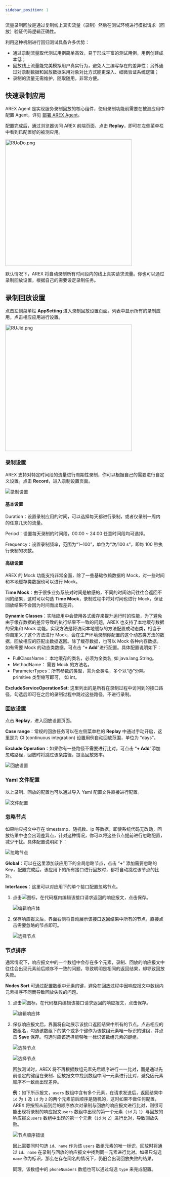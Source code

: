 ```yaml
---
sidebar_position: 1
---
```


流量录制回放是通过复制线上真实流量（录制）然后在测试环境进行模拟请求（回放）验证代码逻辑正确性。

利用这种机制进行回归测试具备许多优势：

- 通过录制流量取代测试用例简单高效，易于形成丰富的测试用例，用例创建成本低；
- 回放线上流量能完美模拟用户真实行为，避免人工编写存在的差异性；另外通过对录制数据和回放数据采用对象对比方式能更深入、细微验证系统逻辑；
- 录制的流量无需维护，随取随用，非常方便。

## 快速录制应用

AREX Agent 是实现服务录制回放的核心组件，使用录制功能前需要在被测应用中配置 Agent，详见 [部署 AREX Agent](Quick%20Installation#部署-arex-agent)。

配置完成后，通过浏览器访问 AREX 前端页面，点击 **Replay**，即可在左侧菜单栏中看到已配置好的被测应用。

<img src="https://i.328888.xyz/2023/02/10/RUoDo.png" alt="RUoDo.png" width="400" height="" />

默认情况下，AREX 将自动录制所有时间段内的线上真实请求流量。你也可以通过录制回放设置，根据自己的需要设定录制任务。

## 录制回放设置

点击左侧菜单栏 **AppSetting** 进入录制回放设置页面。列表中显示所有的录制应用，点击相应应用进行设置。

<img src="https://i.328888.xyz/2023/02/10/RUJid.png" alt="RUJid.png" width="400" height="" />

### 录制设置

AREX 支持对特定时间段的流量进行周期性录制，你可以根据自己的需要进行自定义设置。点击 **Record**，进入录制设置页面。

![录制设置](../resource/c3.record.setting.png)

#### 基本设置

Duration：设置录制应用的时间，可以选择每天都进行录制，或者仅录制一周内的任意几天的流量。

Period：设置每天录制的时间段，00:00 ~ 24:00 任意时间段均可选择。

Frequency：设置录制频率，范围为“1~100”，单位为“次/100 s”，即每 100 秒执行录制的次数。

#### 高级设置

AREX 的 Mock 功能支持非常全面，除了一些基础依赖数据的 Mock，对一些时间和本地缓存类数据也可以进行 Mock。

**Time Mock**：由于很多业务系统对时间是敏感的，不同的时间访问往往会返回不同的结果，这时可以勾选 **Time Mock**，录制过程中将对时间也进行 Mock，保证回放结果不会因为时间而出现差异。

**Dynamic Classes**：实际应用中会使用各式缓存来提升运行时的性能，为了避免由于缓存数据的差异导致的执行结果不一致的问题，AREX 也支持了本地缓存数据的采集和 Mock 功能。实现方法是将访问本地缓存的方法配置成动态类，相当于你自定义了这个方法进行 Mock，会在生产环境录制你配置的这个动态类方法的数据，回放相应的匹配出数据返回。除了缓存数据，也可以 Mock 各种内存数据。如有需要 Mock 的动态类数据，可点击 “**+ Add**”进行配置。具体配置说明如下：

- FullClassName： 本地缓存的类名，必须为全类名, 如 java.lang.String。
- MethodName： 需要 Mock 的方法名。
- ParameterTypes：所有参数的类型，需为全类名，多个以“@”分隔。primitive 类型缩写即可， 如 int。 

**ExcludeServiceOperationSet**: 这里列出的是所有在录制过程中访问到的接口路径，勾选后即可在之后的录制过程中跳过这些路径，不进行录制。

### 回放设置

点击 **Replay**，进入回放设置页面。

**Case range**：常规的回放任务可以在左侧菜单栏的 **Replay** 中通过手动开启，这里是为 CI (continuous integration) 设置用例自动回放范围，单位为 “days”。

**Exclude Operation**：如果你有一些路径不需要进行比对，可点击 “**+ Add**”添加忽略路径，回放时将跳过该条路径，提高回放效率。

![回放设置](../resource/c3.replay.set.png)

### Yaml 文件配置

以上录制、回放的配置也可以通过导入 Yaml 配置文件直接进行配置。

![文件配置](../resource/c3.importyaml.png)

### 忽略节点

如果响应报文中存在 timestamp、随机数、ip 等数据，即使系统代码无改动，回放结果中也会出现差异点，针对这种情况，你可以将这些节点提前进行忽略配置，减少干扰。具体配置说明如下：

![忽略节点](../resource/c3.nodeignore.png)

**Global**：可以在这里添加该应用下的全局忽略节点，点击 “**+**” 添加需要忽略的 Key，配置完成后，该应用下的所有接口进行回放时，都将自动跳过该节点的比对。

**Interfaces**：这里可以对应用下的单个接口配置忽略节点。

1. 点击![](../resource/c3.edit.png)图标，在代码框内编辑该接口请求返回的响应报文，点击保存。

    ![编辑响应体](../resource/c3.nodeignore2.png)

2. 保存响应报文后，界面右侧将自动展示该接口返回结果中所有的节点，直接点击需要忽略的节点即可。

    ![选择节点](../resource/c3.nodeignore3.png)

### 节点排序

通常情况下，响应报文中的一个数组中会存在多个元素，录制、回放的响应报文中往往会出现元素前后顺序不一致的问题，导致明明是相同的返回结果，却导致回放失败。

**Nodes Sort** 可通过配置数组中元素的键，避免在回放过程中因响应报文中数组内元素排序不同而导致回放失败的问题。

1. 点击![](../resource/c3.edit.png)图标，在代码框内编辑该接口请求返回的响应报文，点击保存。

    ![编辑响应体](../resource/c3.nodesort2.png)

2. 保存响应报文后，界面将自动展示该接口返回结果中所有的节点。点击相应的数组名，勾选该数组下的某个或多个键作为该数组元素唯一标识的键组，并点击 **Save** 保存。勾选时应该选择能够唯一标识该数组元素的键组。

    ![选择节点](../resource/c3.nodesort3.png)

    ![选择节点](../resource/c3.nodesort4.png)

    回放测试时，AREX 将不再根据数组元素先后顺序进行一一比对，而是通过先前设定的键组在录制、回放报文中找到数组中同一元素进行比对，避免因元素顺序不一致而出现差异。

    **例**：如下所示报文，`users` 数组中含有多个元素，在请求发送后，返回结果中 `id` 为 `1` 及 `id` 为 `2` 的两个元素前后顺序是随机的，这时如果不做任何配置，AREX 将按照从前到后的顺序依次对录制与回放的响应报文进行比对，则很可能出现将录制的响应报文`users` 数组中出现的第一个元素（`id` 为 `1`）与回放的响应报文`users` 数组中出现的第一个元素（`id` 为 `2`）进行比对，导致回放失败。

    ![节点顺序错误](../resource/c3.nodesort1.png)
    
    因此需要同时勾选 `id`、`name` 作为该 `users` 数组元素的唯一标识，回放时将通过 `id`、`name` 在录制与回放的响应报文中找到同一元素进行比对。如果只勾选 `name` 作为标识，那么在存在同名的情况下，仍旧会出现回放失败的结果。
    
    同理，该数组中的 `phoneNumbers` 数组也可以通过勾选 `type` 来完成配置。
